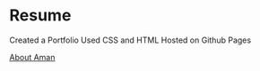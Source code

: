 # Resume

Created a Portfolio
Used CSS and HTML
Hosted on Github Pages


[About Aman](https://amang9446.github.io/Resume/)
